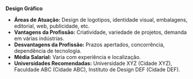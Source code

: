 **Design Gráfico**
- **Áreas de Atuação:** Design de logotipos, identidade visual, embalagens, editorial, web, publicidade, etc.
- **Vantagens da Profissão:** Criatividade, variedade de projetos, demanda em várias indústrias.
- **Desvantagens da Profissão:** Prazos apertados, concorrência, dependência de tecnologia.
- **Média Salarial:** Varia com experiência e localização.
- **Universidades Recomendadas:** Universidade XYZ (Cidade XYZ), Faculdade ABC (Cidade ABC), Instituto de Design DEF (Cidade DEF).
